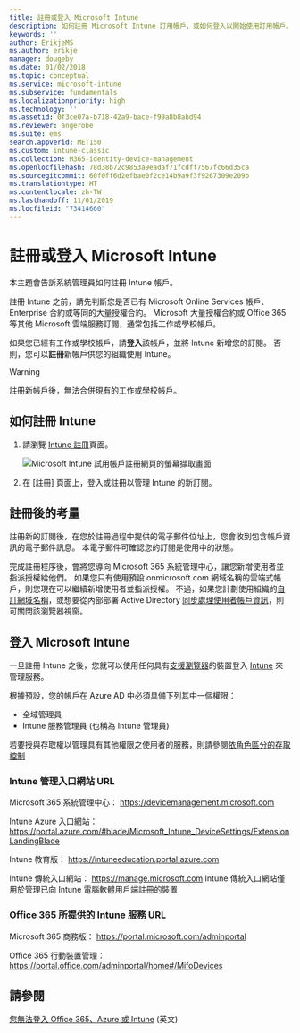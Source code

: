 ```yaml
---
title: 註冊或登入 Microsoft Intune
description: 如何註冊 Microsoft Intune 訂用帳戶，或如何登入以開始使用訂用帳戶。
keywords: ''
author: ErikjeMS
ms.author: erikje
manager: dougeby
ms.date: 01/02/2018
ms.topic: conceptual
ms.service: microsoft-intune
ms.subservice: fundamentals
ms.localizationpriority: high
ms.technology: ''
ms.assetid: 0f3ce07a-b718-42a9-bace-f99a8b8abd94
ms.reviewer: angerobe
ms.suite: ems
search.appverid: MET150
ms.custom: intune-classic
ms.collection: M365-identity-device-management
ms.openlocfilehash: 78d38b72c9853a9eadaf71fcdff7567fc66d35ca
ms.sourcegitcommit: 60f0ff6d2efbae0f2ce14b9a9f3f9267309e209b
ms.translationtype: HT
ms.contentlocale: zh-TW
ms.lasthandoff: 11/01/2019
ms.locfileid: "73414660"
---
```

# <a name="sign-up-or-sign-in-to-microsoft-intune"></a>註冊或登入 Microsoft Intune

本主題會告訴系統管理員如何註冊 Intune 帳戶。

註冊 Intune 之前，請先判斷您是否已有 Microsoft Online Services 帳戶、Enterprise 合約或等同的大量授權合約。 Microsoft 大量授權合約或 Office 365 等其他 Microsoft 雲端服務訂閱，通常包括工作或學校帳戶。

如果您已經有工作或學校帳戶，請**登入**該帳戶，並將 Intune 新增您的訂閱。 否則，您可以**註冊**新帳戶供您的組織使用 Intune。

>[!WARNING]
>註冊新帳戶後，無法合併現有的工作或學校帳戶。

## <a name="how-to-sign-up-for-intune"></a>如何註冊 Intune

1. 請瀏覽 [Intune 註冊](https://admin.microsoft.com/Signup/Signup.aspx?OfferId=40BE278A-DFD1-470a-9EF7-9F2596EA7FF9&dl=INTUNE_A&ali=1#0%20)頁面。

   ![Microsoft Intune 試用帳戶註冊網頁的螢幕擷取畫面](./media/account-sign-up/account-sign-up-site.png)

2. 在 [註冊] 頁面上，登入或註冊以管理 Intune 的新訂閱。

## <a name="post-sign-up-considerations"></a>註冊後的考量

註冊新的訂閱後，在您於註冊過程中提供的電子郵件位址上，您會收到包含帳戶資訊的電子郵件訊息。 本電子郵件可確認您的訂閱是使用中的狀態。

完成註冊程序後，會將您導向 Microsoft 365 系統管理中心，讓您新增使用者並指派授權給他們。 如果您只有使用預設 onmicrosoft.com 網域名稱的雲端式帳戶，則您現在可以繼續新增使用者並指派授權。 不過，如果您計劃使用組織的[自訂網域名稱](custom-domain-name-configure.md)，或想要從內部部署 Active Directory [同步處理使用者帳戶資訊](users-add.md#sync-active-directory-and-add-users-to-intune)，則可關閉該瀏覽器視窗。

## <a name="sign-in-to-microsoft-intune"></a>登入 Microsoft Intune

一旦註冊 Intune 之後，您就可以使用任何具有[支援瀏覽器](supported-devices-browsers.md#intune-supported-web-browsers)的裝置登入 [Intune](https://go.microsoft.com/fwlink/?linkid=2090973) 來管理服務。

根據預設，您的帳戶在 Azure AD 中必須具備下列其中一個權限：

- 全域管理員
- Intune 服務管理員 (也稱為 Intune 管理員)

若要授與存取權以管理具有其他權限之使用者的服務，則請參閱[依角色區分的存取控制](role-based-access-control.md)

### <a name="intune-admin-portal-url"></a>Intune 管理入口網站 URL

Microsoft 365 系統管理中心： https://devicemanagement.microsoft.com

Intune Azure 入口網站： https://portal.azure.com/#blade/Microsoft_Intune_DeviceSettings/ExtensionLandingBlade

Intune 教育版： https://intuneeducation.portal.azure.com

Intune 傳統入口網站： https://manage.microsoft.com Intune 傳統入口網站僅用於管理已向 Intune 電腦軟體用戶端註冊的裝置

### <a name="urls-for-intune-services-provided-by-office-365"></a>Office 365 所提供的 Intune 服務 URL

Microsoft 365 商務版： https://portal.microsoft.com/adminportal

Office 365 行動裝置管理： https://portal.office.com/adminportal/home#/MifoDevices

## <a name="see-also"></a>請參閱

[您無法登入 Office 365、Azure 或 Intune](https://support.microsoft.com/help/2412085) \(英文\)
